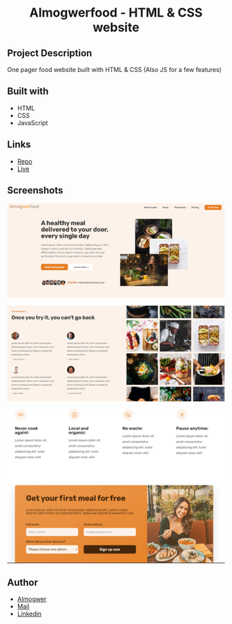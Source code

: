 <h1 align="center">Almogwerfood - HTML & CSS website</h1>

## Project Description

One pager food website built with HTML & CSS (Also JS for a few features)

## Built with

- HTML
- CSS
- JavaScript

## Links

- [Repo](https://github.com/almogwer/almogwerfood "Almogwerfood Repo")
- [Live](https://almogwer.github.io/almogwerfood/ "Live View")

## Screenshots

![Home Page](img/Capture1.PNG "Home Page")

![Testimonials + Gallery](/img/Capture2.PNG "Testimonials + Gallery")

![Grid + Form](/img/Capture3.PNG "Grid + Form")

## Author

- [Almogwer](https://github.com/almogwer)
- [Mail](mailto:Almogish@gmail.com?Subject=Hi% "Hi!")
- [Linkedin](https://www.linkedin.com/in/almogwertzberger/)
